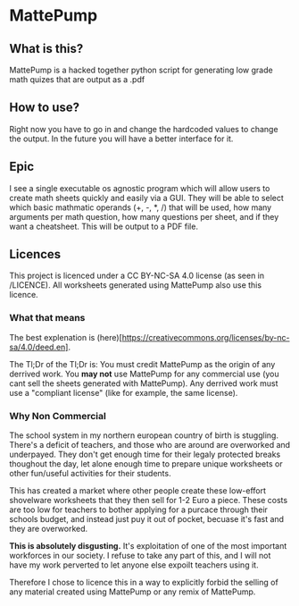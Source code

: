 # MattePump

## What is this?

MattePump is a hacked together python script for generating low grade math quizes that are output as a .pdf

## How to use?

Right now you have to go in and change the hardcoded values to change the output. In the future you will have a better interface for it.

## Epic

I see a single executable os agnostic program which will allow users to create math sheets quickly and easily via a GUI. They will be able to select which basic mathmatic operands (+, -, *, /) that will be used, how many arguments per math question, how many questions per sheet, and if they want a cheatsheet. This will be output to a PDF file. 

## Licences

This project is licenced under a CC BY-NC-SA 4.0 license (as seen in /LICENCE). All worksheets generated using MattePump also use this licence.

### What that means

The best explenation is (here)[https://creativecommons.org/licenses/by-nc-sa/4.0/deed.en].

The Tl;Dr of the Tl;Dr is: You must credit MattePump as the origin of any derrived work. You **may not** use MattePump for any commercial use (you cant sell the sheets generated with MattePump). Any derrived work must use a "compliant license" (like for example, the same license).

### Why Non Commercial

The school system in my northern european country of birth is stuggling. There's a deficit of teachers, and those who are around are overworked and underpayed. They don't get enough time for their legaly protected breaks thoughout the day, let alone enough time to prepare unique worksheets or other fun/useful activities for their students.

This has created a market where other people create these low-effort shovelware worksheets that they then sell for 1-2 Euro a piece. These costs are too low for teachers to bother applying for a purcace through their schools budget, and instead just puy it out of pocket, becuase it's fast and they are overworked.

**This is absolutely disgusting.** It's exploitation of one of the most important workforces in our society. I refuse to take any part of this, and I will not have my work perverted to let anyone else expoilt teachers using it. 

Therefore I chose to licence this in a way to explicitly forbid the selling of any material created using MattePump or any remix of MattePump.